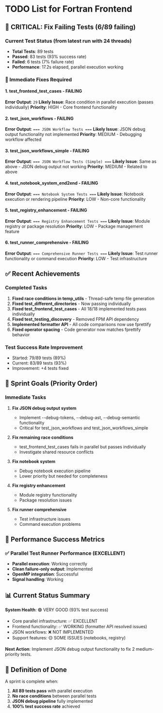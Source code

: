 # TODO List for Fortran Frontend

## 🚨 CRITICAL: Fix Failing Tests (6/89 failing)

### Current Test Status (from latest run with 24 threads)
- **Total Tests**: 89 tests
- **Passed**: 83 tests (93% success rate)
- **Failed**: 6 tests (7% failure rate)
- **Performance**: 17.2s elapsed, parallel execution working

### 🔧 Immediate Fixes Required

#### 1. **test_frontend_test_cases** - FAILING
**Error Output**: `29`
**Likely Issue**: Race condition in parallel execution (passes individually)
**Priority**: HIGH - Core frontend functionality

#### 2. **test_json_workflows** - FAILING
**Error Output**: `=== JSON Workflow Tests ===`
**Likely Issue**: JSON debug output functionality not implemented
**Priority**: MEDIUM - Debugging workflow affected

#### 3. **test_json_workflows_simple** - FAILING
**Error Output**: `=== JSON Workflow Tests (Simple) ===`
**Likely Issue**: Same as above - JSON debug output not working
**Priority**: MEDIUM - Related to above

#### 4. **test_notebook_system_end2end** - FAILING
**Error Output**: `=== Notebook System Tests ===`
**Likely Issue**: Notebook execution or rendering pipeline
**Priority**: LOW - Non-core functionality

#### 5. **test_registry_enhancement** - FAILING
**Error Output**: `=== Registry Enhancement Tests ===`
**Likely Issue**: Module registry or package resolution
**Priority**: LOW - Package management feature

#### 6. **test_runner_comprehensive** - FAILING
**Error Output**: `=== Comprehensive Runner Tests ===`
**Likely Issue**: Test runner functionality or command execution
**Priority**: LOW - Test infrastructure

## ✅ Recent Achievements

### Completed Tasks
1. **Fixed race conditions in temp_utils** - Thread-safe temp file generation
2. **Fixed test_different_directories** - Now passing individually
3. **Fixed test_frontend_test_cases** - All 18/18 implemented tests pass individually
4. **Fixed test_testing_discovery** - Removed FPM API dependency
5. **Implemented formatter API** - All code comparisons now use fprettify
6. **Fixed operator spacing** - Code generator now matches fprettify behavior

### Test Success Rate Improvement
- Started: 79/89 tests (89%)
- Current: 83/89 tests (93%)
- Improvement: +4 tests fixed

## 🎯 Sprint Goals (Priority Order)

### Immediate Tasks
1. **Fix JSON debug output system**
   - Implement --debug-tokens, --debug-ast, --debug-semantic functionality
   - Critical for test_json_workflows and test_json_workflows_simple

2. **Fix remaining race conditions**
   - test_frontend_test_cases fails in parallel but passes individually
   - Investigate shared resource conflicts

3. **Fix notebook system**
   - Debug notebook execution pipeline
   - Lower priority but needed for completeness

4. **Fix registry enhancement**
   - Module registry functionality
   - Package resolution issues

5. **Fix runner comprehensive**
   - Test infrastructure issues
   - Command execution problems

## 🚀 Performance Success Metrics

### ✅ Parallel Test Runner Performance (EXCELLENT)
- **Parallel execution**: Working correctly
- **Clean failure-only output**: Implemented
- **OpenMP integration**: Successful
- **Signal handling**: Working

## 📊 Current Status Summary

**System Health**: 🟢 VERY GOOD (93% test success)
- Core parallel infrastructure: ✅ EXCELLENT
- Frontend functionality: ✅ WORKING (formatter API resolved issues)
- JSON workflows: ❌ NOT IMPLEMENTED
- Support features: 🟡 SOME ISSUES (notebooks, registry)

**Next Action**: Implement JSON debug output functionality to fix 2 medium-priority tests.

## 🏁 Definition of Done

A sprint is complete when:
1. **All 89 tests pass** with parallel execution
2. **No race conditions** between parallel tests
3. **JSON debug pipeline** fully implemented
4. **100% test success rate** achieved
